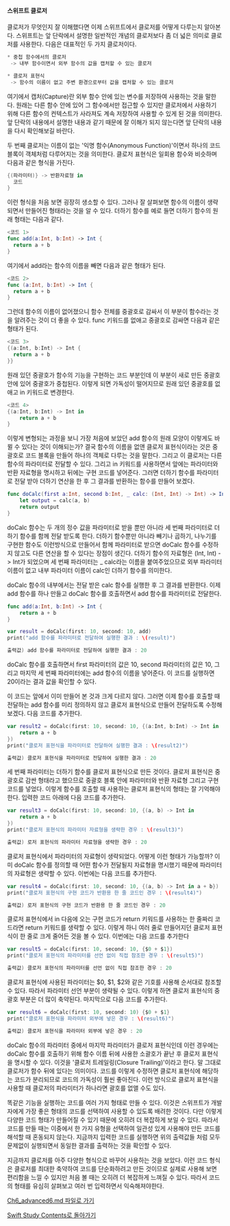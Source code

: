 #### 스위프트 클로저

클로저가 무엇인지 잘 이해했다면 이제 스위프트에서 클로저를 어떻게 다루는지 알아본다. 스위프트는 앞 단락에서 설명한 일반적인 개념의 클로저보다 좀 더 넓은 의미로 클로저를 사용한다.
다음은 대표적인 두 가지 클로저이다.
```swift
* 중첩 함수에서의 클로저
 -> 내부 함수이면서 외부 함수의 값을 캡처할 수 있는 클로저

* 클로저 표현식
 -> 함수의 이름이 없고 주변 환경으로부터 값을 캡처할 수 있는 클로저
```
여기에서 캡처(Capture)란 외부 함수 안에 있는 변수를 저장하여 사용하는 것을 말한다.
원래는 다른 함수 안에 있어 그 함수에서만 접근할 수 있지만 클로저에서 사용하기 위해 다른 함수의 컨텍스트가 사라져도 계속 저장하여 사용할 수 있게 된 것을 의미한다.
앞 단락의 내용에서 설명한 내용과 같기 때문에 잘 이해가 되지 않는다면 앞 단락의 내용을 다시 확인해보길 바란다.

두 번째 클로저는 이름이 없는 '익명 함수(Anonymous Function)'이면서 하나의 코드 블록이 객체처럼 다루어지는 것을 의미한다.
클로저 표현식은 일회용 함수와 비슷하며 다음과 같은 형식을 가진다.
```swift
{(파라미터)} -> 반환자료형 in
  코드
}
```
이런 형식을 처음 보면 굉장히 생소할 수 있다. 그러나 잘 살펴보면 함수의 이름이 생략되면서 만들어진 형태라는 것을 알 수 있다. 더하기 함수를 예로 들면 더하기 함수의 원래 형태는 다음과 같다.
```swift
<코드 1>
func add(a:Int, b:Int) -> Int {
  return a + b
}
```
여기에서 add라는 함수의 이름을 빼면 다음과 같은 형태가 된다.
```swift
<코드 2>
func (a:Int, b:Int) -> Int {
  return a + b
}
```
그런데 함수의 이름이 없어졌으니 함수 전체를 중괄호로 감싸서 이 부분이 함수라는 것을 알려주는 것이 더 좋을 수 있다. func 키워드를 없애고 중괄호로 감싸면 다음과 같은 형태가 된다.
```swift
<코드 3>
{(a:Int, b:Int) -> Int {
  return a + b
}}
```
원래 있던 중괄호가 함수의 기능을 구현하는 코드 부분인데 이 부분이 새로 만든 중괄호 안에 있어 중괄호가 중첩된다. 이렇게 되면 가독성이 떨어지므로 원래 있던 중괄호를 없애고 in 키워드로 변경한다.
```swift
<코드 4>
{(a:Int, b:Int) -> Int in
    return a + b
}
```
이렇게 변형되는 과정을 보니 가장 처음에 보았던 add 함수의 원래 모양이 이렇게도 바뀔 수 있다는 것이 이해되는가?
결국 함수의 이름을 없앤 클로저 표현식이라는 것은 중괄호로 코드 블록을 만들어 하나의 객체로 다루는 것을 말한다. 그리고 이 클로저는 다른 함수의 파라미터로 전달할 수 있다.
그리고 in 키워드를 사용하면서 앞에는 파라미터와 반환 자료형을 명시하고 뒤에는 구현 코드를 넣어준다.
그러면 더하기 함수를 파라미터로 전달 받아 더하기 연산을 한 후 그 결과를 반환하는 함수를 만들어 보겠다.
```swift
func doCalc(first a:Int, second b:Int, _ calc: (Int, Int) -> Int) -> Int {
    let output = calc(a, b)
    return output
}
```
doCalc 함수는 두 개의 정수 값을 파라미터로 받을 뿐만 아니라 세 번째 파라미터로 더하기 함수를 함께 전달 받도록 한다.
더하기 함수뿐만 아니라 빼기나 곱하기, 나누기를 구현한 함수도 이런방식으로 만들어서 함께 파라미터로 받으면 doCalc 함수를 수정하지 않고도 다른 연산을 할 수 있다는 장점이 생긴다.
더하기 함수의 자료형은 (Int, Int) -> Int가 되었으며 세 번째 파라미터는 _ calc라는 이름을 붙여주었으므로 외부 파라미터 이름이 없고 내부 파라미터 이름이 calc인 더하기 함수를 의미한다.

doCalc 함수의 내부에서는 전달 받은 calc 함수를 실행한 후 그 결과를 반환한다. 이제 add 함수를 하나 만들고 doCalc 함수를 호출하면서 add 함수를 파라미터로 전달한다.
```swift
func add(a:Int, b:Int) -> Int {
    return a + b
}

var result = doCalc(first: 10, second: 10, add)
print("add 함수를 파라미터로 전달하여 실행한 결과 : \(result)")

출력값) add 함수를 파라미터로 전달하여 실행한 결과 : 20
```
doCalc 함수를 호출하면서 first 파라미터의 값은 10, second 파라미터의 값은 10, 그리고 마지막 세 번째 파라미터에는 add 함수의 이름을 넣어준다. 이 코드를 실행하면 20이라는 결과 값을 확인할 수 있다.

이 코드는 앞에서 이미 만들어 본 것과 크게 다르지 않다. 그러면 이제 함수를 호출할 때 전달하는 add 함수를 미리 정의하지 않고 클로저 표현식으로 만들어 전달하도록 수정해 보겠다. 다음 코드를 추가한다.
```swift
var result2 = doCalc(first: 10, second: 10, {(a:Int, b:Int) -> Int in
    return a + b
})
print("클로저 표현식을 파라미터로 전달하여 실행한 결과 : \(result2)")

출력값) 클로저 표현식을 파라미터로 전달하여 실행한 결과 : 20
```
세 번째 파라미터는 더하기 함수를 클로저 표현식으로 만든 것이다. 클로저 표현식은 중괄호로 감싼 형태라고 했으므로 중괄호 블록 안에 파라미터와 반환 자료형 그리고 구현 코드를 넣었다.
이렇게 함수를 호출할 때 사용하는 클로저 표현식의 형태는 잘 기억해야 한다. 입력한 코드 아래에 다음 코드를 추가한다.
```swift
var result3 = doCalc(first: 10, second: 10, {(a, b) -> Int in
    return a + b
})
print("클로저 표현식의 파라미터 자료형을 생략한 경우 : \(result3)")

출력값) 로저 표현식의 파라미터 자료형을 생략한 경우 : 20
```
클로저 표현식에서 파라미터의 자료형이 생략되었다. 어떻게 이런 형태가 가능할까? 이미 doCalc 함수를 정의할 때 어떤 함수가 전달될지 자료형을 명시했기 때문에 파라미터의 자료형은 생략할 수 있다.
이번에는 다음 코드를 추가한다.
```swift
var result4 = doCalc(first: 10, second: 10, {(a, b) -> Int in a + b})
print("클로저 표현식의 구현 코드가 반환용 한 줄 코드인 경우 : \(result4)")

출력값) 로저 표현식의 구현 코드가 반환용 한 줄 코드인 경우 : 20
```
클로저 표현식에서 in 다음에 오는 구현 코드가 return 키워드를 사용하는 한 줄짜리 코드라면 return 키워드를 생략할 수 있다.
이렇게 하니 여러 줄로 만들어지던 클로저 표현식이 한 줄로 크게 줄어든 것을 볼 수 있다. 이번에는 다음 코드를 추가한다
```swift
var result5 = doCalc(first: 10, second: 10, {$0 + $1})
print("클로저 표현식의 파라미터를 선언 없이 직접 참조한 경우 : \(result5)")

출력값) 클로저 표현식의 파라미터를 선언 없이 직접 참조한 경우 : 20
```
클로저 표현식에 사용된 파라미터는 $0, $1, $2와 같은 기호를 사용해 순서대로 참조할 수 있다. 따라서 파라미터 선언 부분이 생략될 수 있다.
이렇게 하면 클로저 표현식의 중괄호 부분은 더 많이 축약된다. 마지막으로 다음 코드를 추가한다.
```swift
var result6 = doCalc(first: 10, second: 10) {$0 + $1}
print("클로저 표현식을 파라미터 외부에 넣은 경우 : \(result6)")

출력값) 클로저 표현식을 파라미터 외부에 넣은 경우 : 20
```
doCalc 함수의 파라미터 중에서 마지막 파라미터가 클로저 표현식인데 이런 경우에는 doCalc 함수를 호출하기 위해 함수 이름 뒤에 사용한 소괄호가 끝난 후 클로저 표현식을 명시할 수 있다.
이것을 '클로저 트레일링(Closure Trailing)'이라고 한다. 말 그대로 클로저가 함수 뒤에 있다는 의미이다.
코드를 이렇게 수정하면 클로저 표현식에 해당하는 코드가 분리되므로 코드의 가독성이 훨씬 좋아진다. 이런 방식으로 클로저 표현식을 사용할 때 클로저의 파라미터가 하나라면 괄호를 없앨 수도 있다.

똑같은 기능을 실행하는 코드를 여러 가지 형태로 만들 수 있다. 이것은 스위프트가 개발자에게 가장 좋은 형태의 코드를 선택하여 사용할 수 있도록 배려한 것이다.
다만 이렇게 다양한 코드 형태가 만들어질 수 있기 때문에 오히려 더 복잡하게 보일 수 있다. 따라서 코드를 만들 때는 이중에서 한 가지 유형을 선택하여 일관성 있게 사용해야 만든 코드를 해석할 때 혼동되지 않는다.
지금까지 입력한 코드를 실행하면 위의 출력값들 처럼 모두 문제없이 실행되면서 동일한 결과를 출력하는 것을 확인할 수 있다.

지금까지 클로저를 아주 다양한 형식으로 바꾸어 사용하는 것을 보았다.
이런 코드 형식은 클로저를 최대한 축약하여 코드를 단순화하려고 만든 것이므로 실제로 사용해 보면 편리함을 느낄 수 있지만 처음 볼 때는 오히려 더 복잡하게 느껴질 수 있다.
따라서 코드의 형태를 유심히 살펴보고 여러 번 입력하면서 익숙해져야한다.



[Ch6_advanced6.md 파일로 가기](https://github.com/ChunsuKim/SwiftStudy/blob/master/Ch6_advanced6.md)

[Swift Study Contents로 돌아가기](https://github.com/ChunsuKim/SwiftStudy)
